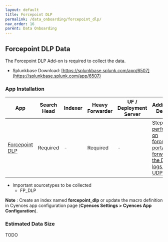 ```yaml
---
layout: default
title: Forcepoint DLP
permalink: /data_onboarding/forcepoint_dlp/
nav_order: 16
parent: Data Onboarding
---
```


## **Forcepoint DLP Data**

The Forcepoint DLP Add-on is required to collect the data.

* Splunkbase Download: 
[https://splunkbase.splunk.com/app/6507](https://splunkbase.splunk.com/app/6507) 


### App Installation

| App |  Search Head | Indexer | Heavy Forwarder | UF / Deployment Server | Additional Details |
| ---------  | ----------------------- | ------------------------------------------------------------- | -------------------------- | ----------------------------------------------------- | ------------------------ |
| [Forcepoint DLP](https://splunkbase.splunk.com/app/6507/) | Required | - | Required | - | [Steps to perform on forcepoint portal to forward the DLP logs via UDP/TCP](https://dnif.it/kb/device-integration/forcepoint-dlp/)

* Important sourcetypes to be collected
    * FP_DLP

**Note** : Create an index named **forcepoint_dlp** or update the macro definition in Cyences app configuration page (**Cyences Settings > Cyences App Configuration**).

### Estimated Data Size

TODO